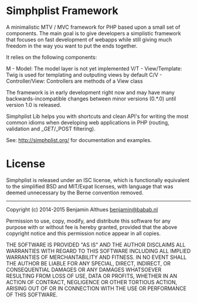 # Simphplist Framework

A minimalistic MTV / MVC framework for PHP based upon a small set of
components. The main goal is to give developers a simplistic framework
that focuses on fast development of webapps while still giving much
freedom in the way you want to put the ends together.

It relies on the following components:

M - Model: The model layer is not yet implemented
V/T - View/Template:  Twig is used for templating and outputing views by default
C/V - Controller/View: Controllers are methods of a View class

The framework is in early development right now and may have many
backwards-incompatible changes between minor versions (0.\*.0) until
version 1.0 is released.

Simphplist Lib helps you with shortcuts and clean API's for writing the
most common idioms when developing web applications in PHP (routing,
validation and $\_GET/$\_POST filtering).

See: http://simphplist.org/ for documentation and examples.

# License

Simphplist is released under an ISC license, which is functionally
equivalent to the simplified BSD and MIT/Expat licenses, with language
that was deemed unnecessary by the Berne convention removed.

------------------------------------------------------------------------------

Copyright (c) 2014-2015  Benjamin Althues <benjamin@babab.nl>

Permission to use, copy, modify, and distribute this software for any
purpose with or without fee is hereby granted, provided that the above
copyright notice and this permission notice appear in all copies.

THE SOFTWARE IS PROVIDED "AS IS" AND THE AUTHOR DISCLAIMS ALL WARRANTIES
WITH REGARD TO THIS SOFTWARE INCLUDING ALL IMPLIED WARRANTIES OF
MERCHANTABILITY AND FITNESS. IN NO EVENT SHALL THE AUTHOR BE LIABLE FOR
ANY SPECIAL, DIRECT, INDIRECT, OR CONSEQUENTIAL DAMAGES OR ANY DAMAGES
WHATSOEVER RESULTING FROM LOSS OF USE, DATA OR PROFITS, WHETHER IN AN
ACTION OF CONTRACT, NEGLIGENCE OR OTHER TORTIOUS ACTION, ARISING OUT OF
OR IN CONNECTION WITH THE USE OR PERFORMANCE OF THIS SOFTWARE.
